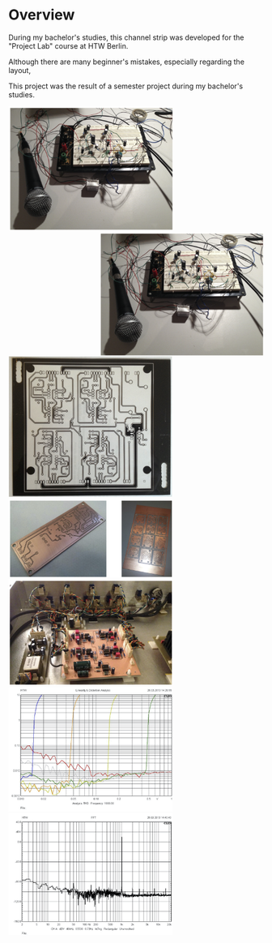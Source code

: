 
# Overview

During my bachelor's studies, this channel strip was developed for the "Project Lab" course at HTW Berlin.

Although there are many beginner's mistakes, especially regarding the layout, 


This project was the result of a semester project during my bachelor's studies. 

 
<img src="https://github.com/BorisJung/channelStrip/blob/master/pics/breadboard.jpg?raw=true" width="325"/> 


<img src="https://github.com/BorisJung/channelStrip/blob/master/pics/breadboard.jpg?raw=true" align="right" width="325"/>

<img src="https://github.com/BorisJung/channelStrip/blob/master/pics/mask.jpg?raw=true" width="325"/>

<img src="https://github.com/BorisJung/channelStrip/blob/master/pics/pcbs.jpg?raw=true" width="325"/>

<img src="https://github.com/BorisJung/channelStrip/blob/master/pics/mounted_pcbs.jpg?raw=true" width="325"/>

<img src="https://github.com/BorisJung/channelStrip/blob/master/pics/thd.jpg?raw=true" width="325"/>

<img src="https://github.com/BorisJung/channelStrip/blob/master/pics/fft.jpg?raw=true" width="325"/>




